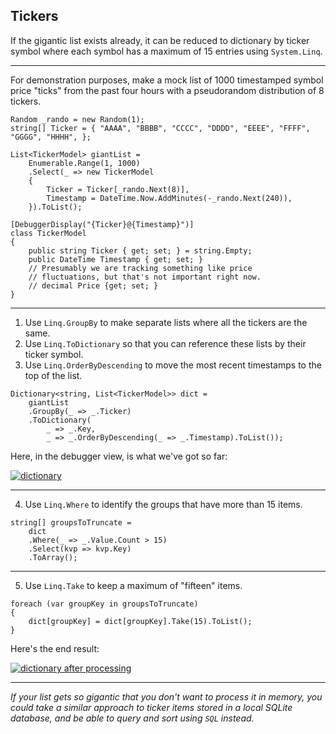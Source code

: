 ## Tickers

If the gigantic list exists already, it can be reduced to dictionary by ticker symbol where each symbol has a maximum of 15 entries using `System.Linq`. 

___

For demonstration purposes, make a mock list of 1000 timestamped symbol price "ticks" from the past four hours with a pseudorandom distribution of 8 tickers.

```
Random _rando = new Random(1);
string[] Ticker = { "AAAA", "BBBB", "CCCC", "DDDD", "EEEE", "FFFF", "GGGG", "HHHH", };

List<TickerModel> giantList =
    Enumerable.Range(1, 1000)
    .Select(_ => new TickerModel
    {
        Ticker = Ticker[_rando.Next(8)],
        Timestamp = DateTime.Now.AddMinutes(-_rando.Next(240)),
    }).ToList();

[DebuggerDisplay("{Ticker}@{Timestamp}")]
class TickerModel
{
    public string Ticker { get; set; } = string.Empty;
    public DateTime Timestamp { get; set; }
    // Presumably we are tracking something like price
    // fluctuations, but that's not important right now.
    // decimal Price {get; set; }
}
```

___

 1. Use `Linq.GroupBy` to make separate lists where all the tickers are the same.
 2. Use `Linq.ToDictionary` so that you can reference these lists by their ticker symbol.
 3. Use `Linq.OrderByDescending` to move the most recent timestamps to the top of the list.


```
Dictionary<string, List<TickerModel>> dict =
    giantList
    .GroupBy(_ => _.Ticker)
    .ToDictionary(
        _ => _.Key, 
        _ => _.OrderByDescending(_ => _.Timestamp).ToList());
```

Here, in the debugger view, is what we've got so far:

[![dictionary][1]][1]

___

 4. Use `Linq.Where` to identify the groups that have more than 15 items.

```
string[] groupsToTruncate =
    dict
    .Where(_ => _.Value.Count > 15)
    .Select(kvp => kvp.Key)
    .ToArray();
```

___

 5. Use `Linq.Take` to keep a maximum of "fifteen" items.

```
foreach (var groupKey in groupsToTruncate)
{
    dict[groupKey] = dict[groupKey].Take(15).ToList();
}
```

Here's the end result:

[![dictionary after processing][2]][2]

---

_If your list gets so gigantic that you don't want to process it in memory, you could take a similar approach to ticker items stored in a local SQLite database, and be able to query and sort using `SQL` instead._

  [1]: https://i.stack.imgur.com/TIn5N.png
  [2]: https://i.stack.imgur.com/ogrSt.png